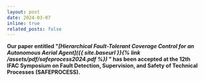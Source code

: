 ```yaml
---
layout: post
date: 2024-03-07
inline: true
related_posts: false
---
```


**Our paper entitled "_[Hierarchical Fault-Tolerant Coverage Control for an Autonomous Aerial Agent]({{ site.baseurl }}{% link /assets/pdf/safeprocess2024.pdf %})_ " has been accepted at the 12th IFAC Symposium on Fault Detection, Supervision, and Safety of Technical Processes (<b>SAFEPROCESS</b>).**


